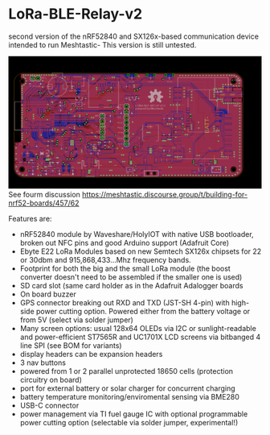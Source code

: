 # LoRa-BLE-Relay-v2
second version of the nRF52840 and SX126x-based communication device intended to run Meshtastic-
This version is still untested.

![LoraRelayV2](https://github.com/BigCorvus/LoRa-BLE-Relay-v2/blob/master/relay2.0.png)  
See fourm discussion https://meshtastic.discourse.group/t/building-for-nrf52-boards/457/62  

Features are:  
- nRF52840 module by Waveshare/HolyIOT with native USB bootloader, broken out NFC pins and good Arduino support (Adafruit Core)  
- Ebyte E22 LoRa Modules based on new Semtech SX126x chipsets for 22 or 30dbm and 915,868,433...Mhz frequency bands. 
- Footprint for both the big and the small LoRa module (the boost converter doesn't need to be assembled if the smaller one is used)  
- SD card slot (same card holder as in the Adafruit Adalogger boards  
- On board buzzer  
- GPS connector breaking out RXD and TXD (JST-SH 4-pin) with high-side power cutting option. Powered either from the battery voltage or from 5V (select via solder jumper)  
- Many screen options: usual 128x64 OLEDs via I2C or sunlight-readable and power-efficient ST7565R and UC1701X LCD screens via bitbanged 4 line SPI (see BOM for variants)  
- display headers can be expansion headers  
- 3 nav buttons  
- powered from 1 or 2 parallel unprotected 18650 cells (protection circuitry on board)  
- port for external battery or solar charger for concurrent charging  
- battery temperature monitoring/enviromental sensing via BME280  
- USB-C connector
- power management via TI fuel gauge IC with optional programmable power cutting option  (selectable via solder jumper, experimental!) 
